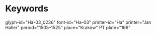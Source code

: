 # Keywords
glyph-id="Ha-03_0236"
font-id="Ha-03"
printer-id="Ha"
printer="Jan Haller"
period="1505–1525"
place="Kraków"
PT plate="166"
